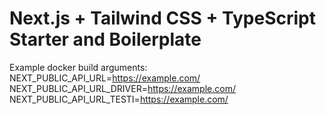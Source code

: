 # Next.js + Tailwind CSS + TypeScript Starter and Boilerplate
Example docker build arguments:
NEXT_PUBLIC_API_URL=https://example.com/
NEXT_PUBLIC_API_URL_DRIVER=https://example.com/
NEXT_PUBLIC_API_URL_TESTI=https://example.com/
